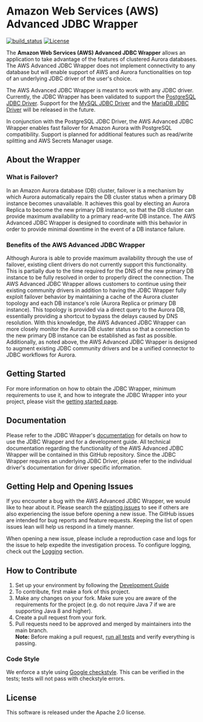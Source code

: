 # Amazon Web Services (AWS) Advanced JDBC Wrapper

[![build_status](https://github.com/awslabs/aws-advanced-jdbc-wrapper/actions/workflows/main.yml/badge.svg)](https://github.com/awslabs/aws-advanced-jdbc-wrapper/actions/workflows/main.yml)
[![License](https://img.shields.io/badge/License-Apache%202.0-blue.svg)](LICENSE)

The **Amazon Web Services (AWS) Advanced JDBC Wrapper** allows an application to take advantage of the features of clustered Aurora databases. The AWS Advanced JDBC Wrapper does not implement connectivity to any database but will enable support of AWS and Aurora functionalities on top of an underlying JDBC driver of the user's choice.

The AWS Advanced JDBC Wrapper is meant to work with any JDBC driver. Currently, the JDBC Wrapper has been validated to support the [PostgreSQL JDBC Driver](https://github.com/pgjdbc/pgjdbc). Support for the [MySQL JDBC Driver](https://github.com/mysql/mysql-connector-j) and the [MariaDB JDBC Driver](https://github.com/mariadb-corporation/mariadb-connector-j) will be released in the future.

In conjunction with the PostgreSQL JDBC Driver, the AWS Advanced JDBC Wrapper enables fast failover for Amazon Aurora with PostgreSQL compatibility. Support is planned for additional features such as read/write splitting and AWS Secrets Manager usage.

## About the Wrapper

### What is Failover?
In an Amazon Aurora database (DB) cluster, failover is a mechanism by which Aurora automatically repairs the DB cluster status when a primary DB instance becomes unavailable. It achieves this goal by electing an Aurora Replica to become the new primary DB instance, so that the DB cluster can provide maximum availability to a primary read-write DB instance. The AWS Advanced JDBC Wrapper is designed to coordinate with this behavior in order to provide minimal downtime in the event of a DB instance failure.

### Benefits of the AWS Advanced JDBC Wrapper
Although Aurora is able to provide maximum availability through the use of failover, existing client drivers do not currently support this functionality. This is partially due to the time required for the DNS of the new primary DB instance to be fully resolved in order to properly direct the connection. The AWS Advanced JDBC Wrapper allows customers to continue using their existing community drivers in addition to having the JDBC Wrapper fully exploit failover behavior by maintaining a cache of the Aurora cluster topology and each DB instance's role (Aurora Replica or primary DB instance). This topology is provided via a direct query to the Aurora DB, essentially providing a shortcut to bypass the delays caused by DNS resolution. With this knowledge, the AWS Advanced JDBC Wrapper can more closely monitor the Aurora DB cluster status so that a connection to the new primary DB instance can be established as fast as possible. Additionally, as noted above, the AWS Advanced JDBC Wrapper is designed to augment existing JDBC community drivers and be a unified connector to JDBC workflows for Aurora.

## Getting Started
For more information on how to obtain the JDBC Wrapper, minimum requirements to use it, and how to integrate the JDBC Wrapper into your project, please visit the [getting started page](./docs/GettingStarted.md).

## Documentation
Please refer to the JDBC Wrapper's [documentation](./docs/Documentation.md) for details on how to use the JDBC Wrapper and for a development guide. All technical documentation regarding the functionality of the AWS Advanced JDBC Wrapper will be contained in this GitHub repository. Since the JDBC Wrapper requires an underlying JDBC Driver, please refer to the individual driver's documentation for driver specific information.

## Getting Help and Opening Issues
If you encounter a bug with the AWS Advanced JDBC Wrapper, we would like to hear about it.
Please search the [existing issues](https://github.com/awslabs/aws-advanced-jdbc-wrapper/issues) to see if others are also experiencing the issue before opening a new issue.
The GitHub issues are intended for bug reports and feature requests. Keeping the list of open issues lean will help us respond in a timely manner.

When opening a new issue, please include a reproduction case and logs for the issue to help expedite the investigation process.
To configure logging, check out the [Logging](./docs/using-the-jdbc-wrapper/UsingTheJdbcWrapper.md#logging) section.

## How to Contribute
1. Set up your environment by following the [Development Guide](docs/development-guide/DevelopmentGuide.md)
2. To contribute, first make a fork of this project. 
3. Make any changes on your fork. Make sure you are aware of the requirements for the project (e.g. do not require Java 7 if we are supporting Java 8 and higher).
4. Create a pull request from your fork. 
5. Pull requests need to be approved and merged by maintainers into the main branch. <br />
**Note:** Before making a pull request, [run all tests](./docs/development-guide/DevelopmentGuide.md#running-the-tests) and verify everything is passing.

### Code Style
We enforce a style using [Google checkstyle](https://github.com/google/styleguide/blob/gh-pages/intellij-java-google-style.xml).
This can be verified in the tests; tests will not pass with checkstyle errors.

## License
This software is released under the Apache 2.0 license.
